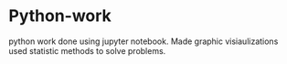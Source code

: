# Python-work

python work done using jupyter notebook. Made graphic visiaulizations used statistic methods to solve problems.
